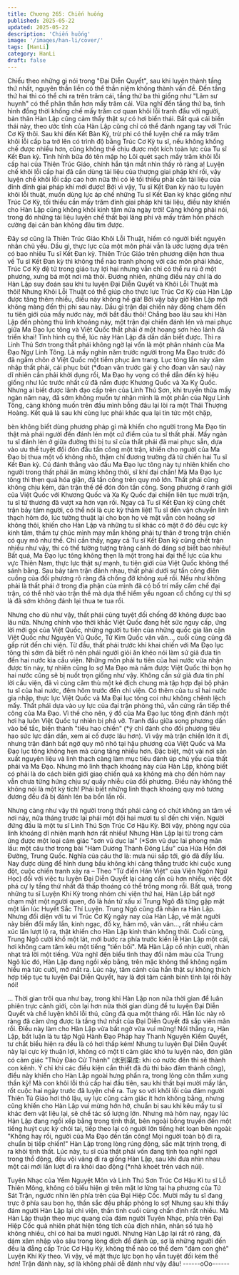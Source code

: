 ```yaml
---
title: Chương 265: Chiến huống
published: 2025-05-22
updated: 2025-05-22
description: 'Chiến huống'
image: '/images/han-li/cover/'
tags: [HanLi]
category: HanLi
draft: false
---
```


Chiếu theo những gì nói trong "Đại Diễn Quyết", sau khi luyện
thành tầng thứ nhất, nguyên thần liền có thể thần niệm không
thành vấn đề. Đến tầng thứ hai thì có thể chi ra trên trăm cái, tầng
thứ ba thì giống như "Lâm sư huynh" có thể phân thần hơn mấy
trăm cái.
Vừa nghĩ đến tầng thứ ba, tình hình đồng thời khống chế mấy
trăm cơ quan khôi lỗi tranh đấu với người, bản thân Hàn Lập cũng
cảm thấy thật sự có hơi biến thái.
Bất quá cái biến thái này, theo ước tính của Hàn Lập cũng chỉ có
thể đánh ngang tay với Trúc Cơ Kỳ thôi.
Sau khi đến Kết Bàn Kỳ, trừ phi có thể luyện chế ra mấy trăm khôi
lỗi cấp ba trở lên có trình độ bằng Trúc Cơ Kỳ tu sĩ, nếu không
khống chế được nhiều hơn, cũng không thể chịu được một kích
toàn lực của Tu sĩ Kết Đan kỳ. Tình hính bữa đó tên mập họ Lôi
quét sạch mấy trăm khôi lỗi cấp hai của Thiên Trúc Giáo, chính
hắn tận mắt nhìn thấy rõ ràng a!
Luyện chế khôi lỗi cấp hai đã cần dùng tài liệu của thượng giai
pháp khí rồi, vậy luyện chế khôi lỗi cấp cao hơn nữa thì có lẽ tối
thiểu phải cần tài liệu của đỉnh đỉnh giai pháp khí mới được!
Bởi vì vậy, Tu sĩ Kết Đan kỳ nào tu luyện khôi lỗi thuật, muốn
dùng lực áp chế những Tu sĩ Kết Đan kỳ khác giống như Trúc Cơ
Kỳ, tối thiểu cần mấy trăm đỉnh giai pháp khi tài liệu, điều này
khiến cho Hàn Lập cũng không khỏi kinh tâm nửa ngày trời!
Càng không phải nói, trong đó những tài liệu luyện chế thất bại
lãng phí và mấy trăm hồn phách cường đại căn bản không đâu
tìm được.

Đây sợ cũng là Thiên Trúc Giáo Khôi Lỗi Thuật, hiếm có người
biết nguyên nhân chủ yếu.
Dầu gì, thực lực của một môn phái vẫn là ước lượng dựa trên có
bao nhiêu Tu sĩ Kết Đan kỳ. Thiên Trúc Giáo trên phương diện
hơn thua về Tu sĩ Kết Đan kỳ thì không thể nào tranh phong với
các môn phái khác, Trúc Cơ Kỳ đệ tử trong giáo tuy lợi hại nhưng
vẫn chỉ có thể ru rú ở một phương, xưng bá một nơi mà thôi.
Đương nhiên, những điều này chỉ là do Hàn Lập suy đoán sau khi
tu luyện Đại Diễn Quyết và Khôi Lỗi Thuật mà thôi!
Nhưng Khôi Lỗi Thuật có thể giúp cho thực lực Trúc Cơ Kỳ của
Hàn Lập được tăng thêm nhiều, điều này không hề giả! Bởi vậy
bây giờ Hàn Lập mới không màng đến thị phi sau này.
Dầu gì trận đại chiến này động chạm đến tu tiên giới của mấy
nước này, mới bắt đầu thôi!
Chẳng bao lâu sau khi Hàn Lập đến phòng thủ linh khoáng này,
một trận đại chiến đánh lén và mai phục giữa Ma Đạo lục tông và
Việt Quốc thất phái ở một hoang sơn hẻo lánh đã triển khai!
Tình hình cụ thể, lúc này Hàn Lập đã dần dần biết được. Thì ra
Linh Thú Sơn trong thất phái không ngờ lại vốn là một phân
nhánh của Ma Đạo Ngự Linh Tông. Là mấy nghìn năm trước
người trong Ma Đạo trước đó đã ngầm chôn ở Việt Quốc một
tiềm phục âm trang.
Lục tông lần này xâm nhập thất phái, cái phục bút (*đoạn văn
trước gài ý cho đoạn văn sau) này dĩ nhiên cần phải khởi dụng
rồi, Ma Đạo hy vọng có thể dẫn đến kỳ hiệu giống như lúc trước
nhất cử đã nắm được Khương Quốc và Xa Kỵ Quốc.
Nhưng ai biết được lãnh đạo cấp trên của Linh Thú Sơn, khi
truyền thừa mấy ngàn năm nay, đã sớm không muốn tự nhận
mình là một phần của Ngự Linh Tông, càng không muốn trên đầu
mình bỗng đâu lại lòi ra một Thái Thượng Hoàng.
Kết quả là sau khi cùng lục phái khác qua lại tin tức một chặp,

bèn không biết dùng phương pháp gì mà khiến cho người trong
Ma Đạo tin thật mà phái người đến đánh lén một cứ điểm của tu
sĩ thất phái.
Mấy ngàn tu sĩ đánh lén ở giữa đường thì bị tu sĩ của thất phái đã
mai phục sẵn, dựa vào ưu thế tuyệt đối đón đầu tấn công một
trận, khiến cho người của Ma Đạo bị thua một vố không nhỏ,
thậm chí đương trường đã tử chiến hai Tu sĩ Kết Đan kỳ.
Cú đánh thẳng vào đầu Ma Đạo lục tông này tự nhiên khiến cho
người trong thất phái ăn mừng không thôi, sĩ khí đại chấn! Mà Ma
Đạo lục tông thì thẹn quá hóa giận, đã tấn công trên quy mô lớn.
Thất phái cũng không chịu kém, dàn trận thế để đón đòn tấn
công.
Song phương ở ranh giới của Việt Quốc với Khương Quốc và Xa
Kỵ Quốc đại chiến liên tục mười trận, tu sĩ tử thương đã vượt xa
hơn vạn rồi. Ngay cả Tu sĩ Kết Đan kỳ cũng chết trận bảy tám
người, có thể nói là cực kỳ thảm liệt!
Tu sĩ đến vận chuyển linh thạch hôm đó, lúc tường thuật lại cho
bọn họ vẻ mặt vẫn còn hoảng sợ không thôi, khiến cho Hàn Lập
và những tu sĩ khác có mặt ở đó đều cực kỳ kinh tâm, thầm tự
chúc mình may mắn không phải tự thân ở trong trận chiến có quy
mô như thế. Chỉ cần thấy, ngay cả Tu sĩ Kết Đan kỳ cũng chết
trận nhiều như vậy, thì có thể tưởng tượng tràng cảnh đó đáng sợ
biết bao nhiêu!
Bất quá, Ma Đạo lục tông không thẹn là một trong hai đại thế lực
của khu vực Thiên Nam, thực lực thật sự mạnh, tu tiên giới của
Việt Quốc không thể sánh bằng.
Sau bảy tám trận đánh nhau, thất phái dưới sự tấn công điên
cuồng của đối phương rõ ràng đã chống đỡ không xuể rồi. Nếu
như không phải là thất phái ở trong địa phận của mình đã có bố
trí mấy cấm chế đại trận, có thể nhờ vào trận thế mà dựa thế
hiểm yếu ngoan cố chống cự thì sợ là đã sớm không đánh lại
thua te tua rồi.

Nhưng cho dù như vậy, thất phái cũng tuyệt đối chống đỡ không
được bao lâu nữa.
Nhưng chính vào thời khắc Việt Quốc đang hết sức nguy cấp,
ứng lời mời gọi của Việt Quốc, những người tu tiên của những
quốc gia lân cận Việt Quốc như Nguyên Vũ Quốc, Tử Kim Quốc
vân vân…, cuối cùng cũng đã gấp rút đến chi viện.
Từ đầu, thất phái trước khi khai chiến với Ma Đạo lục tông thì
sớm đã biết rõ nên phái người giỏi ăn khéo nói làm sứ giả đưa tin
đến hai nước kia cầu viện.
Những môn phái tu tiên của hai nước vừa nhận được tin này, tự
nhiên cũng lo sợ Ma Đạo mà nắm được Việt Quốc thì bọn họ hai
nước cũng sẽ bị nuốt trọn giống như vậy. Không cần sứ giả đưa
tin phí lời cầu viện, đã vì cùng căm thù một kẻ địch chung mà tập
hợp đại bộ phận tu sĩ của hai nước, đêm hôm trước đến chi viện.
Có thêm của tu sĩ hai nước gia nhập, thực lực Việt Quốc và Ma
Đại lục tông coi như không chênh lệch mấy. Thất phái dựa vào uy
lực của đại trận phòng thủ, vẫn cứng rắn tiếp thế công của Ma
Đạo.
Vì thế cho nên, ý đồ của Ma Đạo lục tông định đánh một hơi hạ
luôn Việt Quốc tự nhiên bị phá vỡ. Tranh đấu giữa song phương
dấn vào bế tắc, biến thành "tiêu hao chiến" (*ý chỉ đánh cho đối
phương tiêu hao sức lực dần dần, xem ai cố được lâu hơn).
Vì vậy mà trận chiến lớn ít đi, nhưng trận đánh bất ngờ quy mô
nhỏ tại hậu phương của Việt Quốc và Ma Đạo lục tông không hẹn
mà cùng tăng nhiều hơn. Đặc biệt, một vài nơi sản xuất nguyên
liệu và linh thạch càng làm mục tiêu đánh úp chủ yếu của thất
phái và Ma Đạo.
Nhưng mỏ linh thạch khoáng này của Hàn Lập, không biết có phải
là do cách biên giới giao chiến quá xa không mà cho đến hôm
nay vẫn chưa từng hứng chịu sự quấy nhiễu của đối phương.
Điều này không thể không nói là một kỳ tích! Phải biết những linh
thạch khoáng quy mô tương đương đều đã bị đánh lén ba bốn lần
rồi.

Nhưng càng như vậy thì người trong thất phái càng có chút không
an tâm về nơi này, nửa tháng trước lại phái một đội hai mươi tu sĩ
đến chi viện. Người đứng đầu là một tu sĩ Linh Thú Sơn Trúc Cơ
Hậu Kỳ.
Bởi vậy, phòng ngự của linh khoáng dĩ nhiên mạnh hơn rất nhiều!
Nhưng Hàn Lập lại từ trong cảm ứng được một loại cảm giác
"sơn vũ dục lai" (*Sơn vũ dục lai phong mãn lầu: một câu thơ
trong bài "Hàm Dương Thành Đông Lầu" của Hứa Hồn đời
Đường, Trung Quốc. Nghĩa của câu thơ là: mưa núi sắp tới, gió
đã đẩy lầu. Nay được dùng để hình dung bầu không khí căng
thẳng trước khi cuộc xung đột, cuộc chiến tranh xảy ra – Theo
"Từ điển Hán Việt" của Viện Ngôn Ngữ Học) đối với việc tu luyện
Đại Diễn Quyết lại càng cần cù hơn nhiều, việc đột phá cự ly tầng
thứ nhất đã thấp thoáng có thể trông mong rồi.
Bất quá, trong những tu sĩ Luyện Khí Kỳ trong nhóm chi viện thứ
hai, Hàn Lập bất ngờ chạm mặt một người quen, đó là hán tử xấu
xí Trung Ngô đã từng gặp mặt một lần lúc Huyết Sắc Thí Luyện.
Trung Ngô cũng đã nhận ra Hàn Lập.
Nhưng đối diện với tu vi Trúc Cơ Kỳ ngày nay của Hàn Lập, vẻ
mặt người này biến đổi mấy lần, kinh ngạc, đố kỵ, hâm mộ, vân
vân…, rất nhiều cảm xúc lần lượt lộ ra, thật khiến cho Hàn Lập
kinh thán không thôi.
Cuối cùng, Trung Ngô cười khổ một lát, mới bước ra phía trước
kiến lễ Hàn Lập một cái, hơi không cam tâm kêu một tiếng "tiền
bối".
Mà Hàn Lập cố nhịn cười, nhàn nhạt trả lời một tiếng.
Vừa nghĩ đến biểu tình thay đổi năm màu của Trung Ngô lúc đó,
Hàn Lập đang ngồi xếp bằng, trên mặc không thể không ngầm
hiểu mà tức cười, mở mắt ra. Lúc này, tâm cảnh của hắn thật sự
không thích hợp tiếp tục tu luyện Đại Diễn Quyết, hay là đợi tâm
cảnh bình tĩnh lại rồi hãy nói!

…
Thời gian trôi qua như bay, trong khi Hàn Lập non nửa thời gian
để luân phiên trực cảnh giới, còn lại hơn nửa thời gian dùng để tu
luyện Đại Diễn Quyết và chế luyện khôi lỗi thú, cũng đã qua một
tháng rồi. Hắn lúc này rõ ràng đã cảm ứng được là tầng thứ nhất
của Đại Diễn Quyết đã sắp viên mãn rồi.
Điều này làm cho Hàn Lập vừa bất ngờ vừa vui mừng!
Nói thẳng ra, Hàn Lập, bất luận là tu tập Ngũ Hành Đạo Pháp hay
Thanh Nguyên Kiếm Quyết, tư chất biểu hiện ra đều là có hơi
thấp kém! Nhưng tu luyện Đại Diễn Quyết này lại cực kỳ thuận
lợi, không có một tí cảm giác khó tu luyện nào, đơn giản có cảm
giác "Thủy Đáo Cừ Thành" (水到渠成: khi có nước đên thì sẽ
thành con kênh. Ý chỉ khi các điều kiện cần thiết đã đủ thì bảo
đảm thành công), điều này khiến cho Hàn Lập ngoài hưng phấn
ra, trong lòng còn thầm xưng thần kỳ!
Mà con khôi lỗi thú cấp hai đầu tiên, sau khi thất bại mười mấy
lần, rốt cuộc hai ngày trước đã luyện chế ra. Tuy so với khôi lỗi
của đám người Thiên Tú Giáo hơi thô lậu, uy lực cũng cảm giác ít
hơn không bằng, nhưng cũng khiến cho Hàn Lập vui mừng hớn
hở, chuẩn bị sau khi kêu mấy tu sĩ khác đem vật liệu lại, sẽ chế
tác số lượng lớn.
Nhưng mà hôm nay, ngay lúc Hàn Lập đang ngồi xếp bằng trong
tịnh thất, bên ngoài bỗng truyền đến một tiếng huýt cực kỳ chói
tai, tiếp theo lại có người lớn tiếng hét loạn bên ngoài:
"Không hay rồi, người của Ma Đạo đến tấn công! Mọi người toàn
bộ đi ra, chuẩn bị tiếp chiến!"
Hàn Lập trong lòng rúng động, sắc mặt trịnh trọng, đi ra khỏi tịnh
thất.
Lúc này, tu sĩ của thất phái vốn đang tịnh tọa nghỉ ngơi trong thổ
động, đều vội vàng đi ra giống Hàn Lập, sau khi đưa nhìn nhau
một cái mới lần lượt đi ra khỏi dao động (*nhà khoét trên vách
núi).

Tuyên Nhạc của Yểm Nguyệt Môn và Linh Thú Sơn Trúc Cơ Hậu
Kì tu sĩ Lỗ Thiên Mông, không có biểu hiện gì trên mặt lơ lửng tại
hạ phương của Tứ Sát Trận, ngước nhìn lên phía trên của Đại
Hiệp Cốc.
Mười mấy tu sĩ đang trực ở phía sau bọn họ, thần sắc đều phấp
phỏng lo sợ! Nhưng sau khi thấy đám người Hàn Lập lại chi viện,
thần tình cuối cùng chấn định rất nhiều.
Mà Hàn Lập thuận theo mục quang của đám người Tuyên Nhạc,
phía trên Đại Hiệp Cốc quả nhiên phát hiện tông tích của địch
nhân, nhân số tựa hộ không nhiều, chỉ có hai ba mươi người.
Nhưng Hàn Lập lại rất rõ ràng, đã dám xâm nhập vào sâu trong
lòng địch để đánh úp, sợ là những người đến đều là đẳng cấp
Trúc Cơ Hậu Kỳ, không thể nào có thể đem "đám con ghẻ" Luyện
Khí Kỳ theo.
Vì vậy, về mặt thực lực bọn họ vẫn tuyệt đối kém thế hơn! Trận
đánh này, sợ là không phải dễ đánh như vậy đâu!
------oOo------
